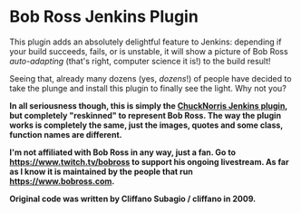 # Bob Ross Jenkins Plugin

This plugin adds an absolutely delightful feature to Jenkins:
depending if your build succeeds, fails, or is unstable, it will show
a picture of Bob Ross *auto-adapting* (that's right, computer science it is!) to the build result!

Seeing that, already many dozens (yes, *dozens*!) of people have decided to take the
plunge and install this plugin to finally see the light. Why not you?

**In all seriousness though, this is simply the [ChuckNorris Jenkins plugin](https://github.com/jenkinsci/chucknorris-plugin), but completely "reskinned" to represent Bob Ross. 
The way the plugin works is completely the same, just the images, quotes and some class, function names are different.**

**I'm not affiliated with Bob Ross in any way, just a fan. Go to https://www.twitch.tv/bobross to support his ongoing livestream. As far as I know it is maintained by the people that run https://www.bobross.com.**

**Original code was written by Cliffano Subagio / cliffano in 2009.**